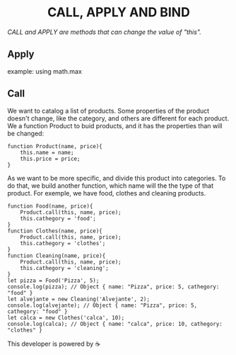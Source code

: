 <h1 align="center">CALL, APPLY AND BIND</h1>

_CALL and APPLY are methods that can change the value of "this"._

## Apply

example: using math.max

## Call

We want to catalog a list of products. Some properties of the product doesn't change, like the category, and others are different for each product.
We a function Product to buid products, and it has the properties than will be changed:

```
function Product(name, price){
	this.name = name;
	this.price = price;
}
```

As we want to be more specific, and divide this product into categories. To do that, we build another function, which name will the the type of that product. For exemple, we have food, clothes and cleaning products.

```
function Food(name, price){
	Product.call(this, name, price);
	this.cathegory = 'food';
}
function Clothes(name, price){
	Product.call(this, name, price);
	this.cathegory = 'clothes';
}
function Cleaning(name, price){
	Product.call(this, name, price);
	this.cathegory = 'cleaning';
}
let pizza = Food('Pizza', 5);
console.log(pizza); // Object { name: "Pizza", price: 5, cathegory: "food" }
let alvejante = new Cleaning('Alvejante', 2);
console.log(alvejante); // Object { name: "Pizza", price: 5, cathegory: "food" }
let calca = new Clothes('calca', 10);
console.log(calca); // Object { name: "calca", price: 10, cathegory: "clothes" }
```

This developer is powered by  ☕ 